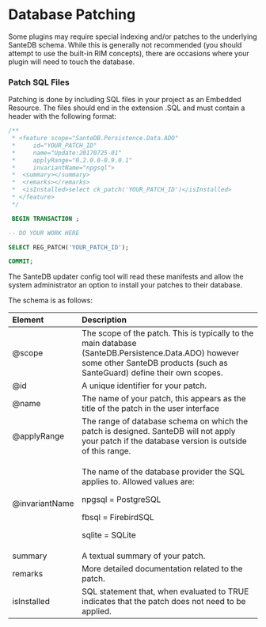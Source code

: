 # Database Patching

Some plugins may require special indexing and/or patches to the underlying SanteDB schema. While this is generally not recommended \(you should attempt to use the built-in RIM concepts\), there are occasions where your plugin will need to touch the database.

### Patch SQL Files

Patching is done by including SQL files in your project as an Embedded Resource. The files should end in the extension .SQL and must contain a header with the following format:

```sql
/** 
 * <feature scope="SanteDB.Persistence.Data.ADO" 
 *     id="YOUR_PATCH_ID" 
 *     name="Update:20170725-01" 
 *     applyRange="0.2.0.0-0.9.0.1"  
 *     invariantName="npgsql">
 *	<summary></summary>
 *	<remarks></remarks>
 *	<isInstalled>select ck_patch('YOUR_PATCH_ID')</isInstalled>
 * </feature>
 */

 BEGIN TRANSACTION ;

-- DO YOUR WORK HERE

SELECT REG_PATCH('YOUR_PATCH_ID');

COMMIT;
```

The SanteDB updater config tool will read these manifests and allow the system administrator an option to install your patches to their database.

The schema is as follows:

<table>
  <thead>
    <tr>
      <th style="text-align:left">Element</th>
      <th style="text-align:left">Description</th>
    </tr>
  </thead>
  <tbody>
    <tr>
      <td style="text-align:left">@scope</td>
      <td style="text-align:left">The scope of the patch. This is typically to the main database (SanteDB.Persistence.Data.ADO)
        however some other SanteDB products (such as SanteGuard) define their own
        scopes.</td>
    </tr>
    <tr>
      <td style="text-align:left">@id</td>
      <td style="text-align:left">A unique identifier for your patch.</td>
    </tr>
    <tr>
      <td style="text-align:left">@name</td>
      <td style="text-align:left">The name of your patch, this appears as the title of the patch in the
        user interface</td>
    </tr>
    <tr>
      <td style="text-align:left">@applyRange</td>
      <td style="text-align:left">The range of database schema on which the patch is designed. SanteDB will
        not apply your patch if the database version is outside of this range.</td>
    </tr>
    <tr>
      <td style="text-align:left">@invariantName</td>
      <td style="text-align:left">
        <p>The name of the database provider the SQL applies to. Allowed values are:</p>
        <p>npgsql = PostgreSQL</p>
        <p>fbsql = FirebirdSQL</p>
        <p>sqlite = SQLite</p>
      </td>
    </tr>
    <tr>
      <td style="text-align:left">summary</td>
      <td style="text-align:left">A textual summary of your patch.</td>
    </tr>
    <tr>
      <td style="text-align:left">remarks</td>
      <td style="text-align:left">More detailed documentation related to the patch.</td>
    </tr>
    <tr>
      <td style="text-align:left">isInstalled</td>
      <td style="text-align:left">SQL statement that, when evaluated to TRUE indicates that the patch does
        not need to be applied.</td>
    </tr>
  </tbody>
</table>

